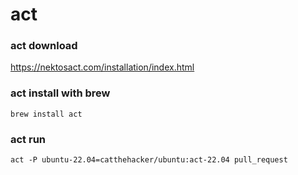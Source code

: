 # act

### act download
https://nektosact.com/installation/index.html

### act install with brew
```
brew install act
```    

### act run
```
act -P ubuntu-22.04=catthehacker/ubuntu:act-22.04 pull_request
```
